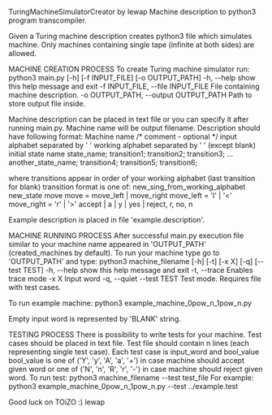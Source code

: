 TuringMachineSimulatorCreator by lewap
Machine description to python3 program transcompiler.

Given a Turing machine description creates python3 file which simulates machine.
Only machines containing single tape (infinite at both sides) are allowed.

MACHINE CREATION PROCESS
To create Turing machine simulator run:
    python3 main.py [-h] [-f INPUT_FILE] [-o OUTPUT_PATH]
        -h, --help            show this help message and exit
        -f INPUT_FILE, --file INPUT_FILE
                              File containing machine description.
        -o OUTPUT_PATH, --output OUTPUT_PATH
                              Path to store output file inside.


Machine description can be placed in text file or you can specify it after running main.py.
Machine name will be output filename.
Description should have following format:
Machine name
/* comment - optional */
input alphabet separated by ' '
working alphabet separated by ' ' (except blank)
initial state name
state_name; transition1; transition2; transition3; ...
another_state_name; transition4; transition5; transition6;

where transitions appear in order of your working alphabet (last transition for blank)
transition format is one of:
new_sing_from_working_alphabet new_state move
    move = move_left | move_right
    move_left = 'l' | '<'
    move_right = 'r' | '>'
accept | a | y | yes | reject, r, no, n

Example description is placed in file 'example.description'.

MACHINE RUNNING PROCESS
After successful main.py execution file similar to your machine name appeared in 'OUTPUT_PATH' (created_machines by default).
To run your machine type go to 'OUTPUT_PATH' and type:
    python3 machine_filename [-h] [-t] [-x X] [-q] [--test TEST]
        -h, --help   show this help message and exit
        -t, --trace  Enables trace mode
        -x X         Input word
        -q, --quiet
        --test TEST  Test mode. Requires file with test cases.

To run example machine:
    python3 example_machine_0pow_n_1pow_n.py

Empty input word is represented by 'BLANK' string.

TESTING PROCESS
There is possibility to write tests for your machine. Test cases should be placed in text file.
Test file should contain n lines (each representing single test case).
Each test case is input_word and bool_value
bool_value is one of ('Y', 'y', 'A', 'a', '+') in case machine should accept given word or one of ('N', 'n', 'R', 'r', '-') in case machine should reject given word.
To run test:
    python3 machine_filename --test test_file
For example:
    python3 example_machine_0pow_n_1pow_n.py --test ../example.test


Good luck on TOiZO :)
lewap